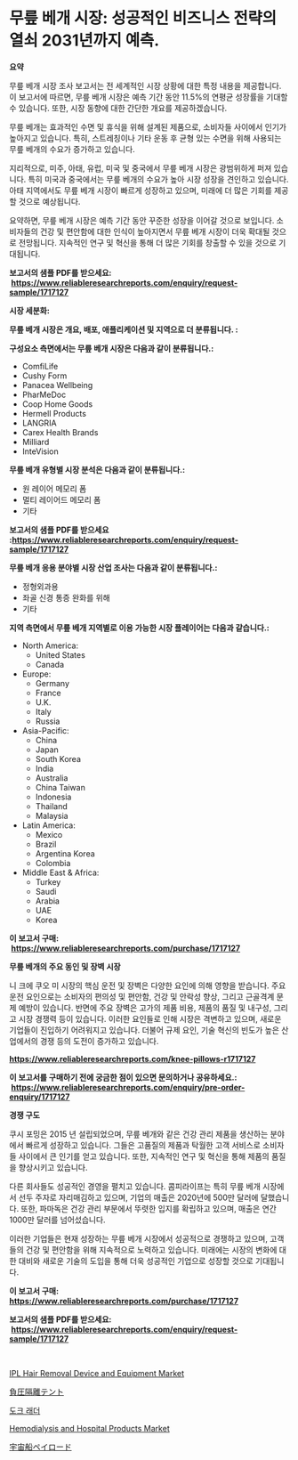 <p><h1>무릎 베개 시장: 성공적인 비즈니스 전략의 열쇠 2031년까지 예측.</h1></p><p><strong>요약</strong></p>
<p><p>무릎 베개 시장 조사 보고서는 전 세계적인 시장 상황에 대한 특정 내용을 제공합니다. 이 보고서에 따르면, 무릎 베개 시장은 예측 기간 동안 11.5%의 연평균 성장률을 기대할 수 있습니다. 또한, 시장 동향에 대한 간단한 개요를 제공하겠습니다.</p><p>무릎 베개는 효과적인 수면 및 휴식을 위해 설계된 제품으로, 소비자들 사이에서 인기가 높아지고 있습니다. 특히, 스트레칭이나 기타 운동 후 균형 있는 수면을 위해 사용되는 무릎 베개의 수요가 증가하고 있습니다.</p><p>지리적으로, 미주, 아태, 유럽, 미국 및 중국에서 무릎 베개 시장은 광범위하게 퍼져 있습니다. 특히 미국과 중국에서는 무릎 베개의 수요가 높아 시장 성장을 견인하고 있습니다. 아태 지역에서도 무릎 베개 시장이 빠르게 성장하고 있으며, 미래에 더 많은 기회를 제공할 것으로 예상됩니다.</p><p>요약하면, 무릎 베개 시장은 예측 기간 동안 꾸준한 성장을 이어갈 것으로 보입니다. 소비자들의 건강 및 편안함에 대한 인식이 높아지면서 무릎 베개 시장이 더욱 확대될 것으로 전망됩니다. 지속적인 연구 및 혁신을 통해 더 많은 기회를 창출할 수 있을 것으로 기대됩니다.</p></p>
<p><strong>보고서의 샘플 PDF를 받으세요: &nbsp;<a href="https://www.reliableresearchreports.com/enquiry/request-sample/1717127">https://www.reliableresearchreports.com/enquiry/request-sample/1717127</a></strong></p>
<p><strong>시장 세분화:</strong></p>
<p><strong> 무릎 베개 시장은 개요, 배포, 애플리케이션 및 지역으로 더 분류됩니다. :</strong></p>
<p><strong>구성요소 측면에서는 무릎 베개 시장은 다음과 같이 분류됩니다.:</strong></p>
<p><ul><li>ComfiLife</li><li>Cushy Form</li><li>Panacea Wellbeing</li><li>PharMeDoc</li><li>Coop Home Goods</li><li>Hermell Products</li><li>LANGRIA</li><li>Carex Health Brands</li><li>Milliard</li><li>InteVision</li></ul></p>
<p><strong> 무릎 베개 유형별 시장 분석은 다음과 같이 분류됩니다.:</strong></p>
<p><ul><li>원 레이어 메모리 폼</li><li>멀티 레이어드 메모리 폼</li><li>기타</li></ul></p>
<p><strong>보고서의 샘플 PDF를 받으세요 :<a href="https://www.reliableresearchreports.com/enquiry/request-sample/1717127">https://www.reliableresearchreports.com/enquiry/request-sample/1717127</a></strong></p>
<p><strong> 무릎 베개 응용 분야별 시장 산업 조사는 다음과 같이 분류됩니다.:</strong></p>
<p><ul><li>정형외과용</li><li>좌골 신경 통증 완화를 위해</li><li>기타</li></ul></p>
<p><strong>지역 측면에서 무릎 베개 지역별로 이용 가능한 시장 플레이어는 다음과 같습니다.:</strong></p>
<p><ul>
    <li>
        North America:
        <ul>
            <li>United States</li>
            <li>Canada</li>
        </ul>
    </li>
    <li>
        Europe:
        <ul>
            <li>Germany</li>
            <li>France</li>
            <li>U.K.</li>
            <li>Italy</li>
            <li>Russia</li>
        </ul>
    </li>
    <li>
        Asia-Pacific:
        <ul>
            <li>China</li>
            <li>Japan</li>
            <li>South Korea</li>
            <li>India</li>
            <li>Australia</li>
            <li>China Taiwan</li>
            <li>Indonesia</li>
            <li>Thailand</li>
            <li>Malaysia</li>
        </ul>
    </li>
    <li>
        Latin America:
        <ul>
            <li>Mexico</li>
            <li>Brazil</li>
            <li>Argentina Korea</li>
            <li>Colombia</li>
        </ul>
    </li>
    <li>
        Middle East & Africa:
        <ul>
            <li>Turkey</li>
            <li>Saudi</li>
            <li>Arabia</li>
            <li>UAE</li>
            <li>Korea</li>
        </ul>
    </li>
    </ul></p>
<p><strong>이 보고서 구매: &nbsp;<a href="https://www.reliableresearchreports.com/purchase/1717127">https://www.reliableresearchreports.com/purchase/1717127</a></strong></p>
<p><strong>무릎 베개의 주요 동인 및 장벽 시장</strong></p>
<p><p>니 크에 쿠오 미 시장의 핵심 운전 및 장벽은 다양한 요인에 의해 영향을 받습니다. 주요 운전 요인으로는 소비자의 편의성 및 편안함, 건강 및 안락성 향상, 그리고 근골격계 문제 예방이 있습니다. 반면에 주요 장벽은 고가의 제품 비용, 제품의 품질 및 내구성, 그리고 시장 경쟁력 등이 있습니다. 이러한 요인들로 인해 시장은 격변하고 있으며, 새로운 기업들이 진입하기 어려워지고 있습니다. 더불어 규제 요인, 기술 혁신의 빈도가 높은 산업에서의 경쟁 등의 도전이 증가하고 있습니다.</p></p>
<p><strong><a href="https://www.reliableresearchreports.com/knee-pillows-r1717127">https://www.reliableresearchreports.com/knee-pillows-r1717127</a></strong></p>
<p><strong>이 보고서를 구매하기 전에 궁금한 점이 있으면 문의하거나 공유하세요.: &nbsp;<a href="https://www.reliableresearchreports.com/enquiry/pre-order-enquiry/1717127">https://www.reliableresearchreports.com/enquiry/pre-order-enquiry/1717127</a></strong></p>
<p><strong>경쟁 구도</strong></p>
<p><p>쿠시 포밍은 2015 년 설립되었으며, 무릎 베개와 같은 건강 관리 제품을 생산하는 분야에서 빠르게 성장하고 있습니다. 그들은 고품질의 제품과 탁월한 고객 서비스로 소비자들 사이에서 큰 인기를 얻고 있습니다. 또한, 지속적인 연구 및 혁신을 통해 제품의 품질을 향상시키고 있습니다. </p><p>다른 회사들도 성공적인 경영을 펼치고 있습니다. 콤피라이프는 특히 무릎 베개 시장에서 선두 주자로 자리매김하고 있으며, 기업의 매출은 2020년에 500만 달러에 달했습니다. 또한, 파마독은 건강 관리 부문에서 뚜렷한 입지를 확립하고 있으며, 매출은 연간 1000만 달러를 넘어섰습니다. </p><p>이러한 기업들은 현재 성장하는 무릎 베개 시장에서 성공적으로 경쟁하고 있으며, 고객들의 건강 및 편안함을 위해 지속적으로 노력하고 있습니다. 미래에는 시장의 변화에 대한 대비와 새로운 기술의 도입을 통해 더욱 성공적인 기업으로 성장할 것으로 기대됩니다.</p></p>
<p><strong>이 보고서 구매: &nbsp; <a href="https://www.reliableresearchreports.com/purchase/1717127">https://www.reliableresearchreports.com/purchase/1717127</a></strong></p>
<p><strong>보고서의 샘플 PDF를 받으세요: &nbsp;<a href="https://www.reliableresearchreports.com/enquiry/request-sample/1717127">https://www.reliableresearchreports.com/enquiry/request-sample/1717127</a></strong><strong></strong></p>
<p>&nbsp;</p>
<p><p><a href="https://github.com/okotobwrhuteie/Market-Research-Report-List-2/blob/main/ipl-hair-removal-device-and-equipment-market.md">IPL Hair Removal Device and Equipment Market</a></p><p><a href="https://medium.com/@raymanta28/%E8%B2%A0%E5%9C%A7%E9%9A%94%E9%9B%A2%E3%83%86%E3%83%B3%E3%83%88%E5%B8%82%E5%A0%B4%E3%81%AF-%E5%B8%82%E5%A0%B4%E3%82%B7%E3%82%A7%E3%82%A2-%E5%B8%82%E5%A0%B4%E5%8B%95%E5%90%91-%E5%B8%82%E5%A0%B4%E6%88%90%E9%95%B7%E3%81%AB%E9%96%A2%E3%81%99%E3%82%8B%E6%83%85%E5%A0%B1%E3%82%92%E6%8F%90%E4%BE%9B%E3%81%97%E3%81%BE%E3%81%99-db7ea7a8ce99">負圧隔離テント</a></p><p><a href="https://medium.com/@whitneymurphy1982/%EB%8F%84%ED%81%AC-%EC%82%AC%EB%8B%A4%EB%A6%AC-%EC%8B%9C%EC%9E%A5-%ED%86%B5%EC%B0%B0-%EC%8B%9C%EC%9E%A5-%EB%8F%99%ED%96%A5-%EC%84%B1%EC%9E%A5-2024%EB%85%84%EB%B6%80%ED%84%B0-2031%EB%85%84%EA%B9%8C%EC%A7%80-%EC%98%88%EC%83%81%EB%90%A8-db1a8538beae">도크 래더</a></p><p><a href="https://github.com/myacatherineblakecaczo9vcsw/Market-Research-Report-List-2/blob/main/hemodialysis-and-hospital-products-market.md">Hemodialysis and Hospital Products Market</a></p><p><a href="https://medium.com/@anabelavenport7854/%E5%AE%87%E5%AE%99%E8%88%B9%E3%81%AE%E3%83%9A%E3%82%A4%E3%83%AD%E3%83%BC%E3%83%89%E5%B8%82%E5%A0%B4-%E7%AB%B6%E4%BA%89%E5%88%86%E6%9E%90-%E5%B8%82%E5%A0%B4%E5%8B%95%E5%90%91-2031%E5%B9%B4%E3%81%BE%E3%81%A7%E3%81%AE%E4%BA%88%E6%B8%AC-bdc9df8bd4e7">宇宙船ペイロード</a></p></p>